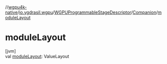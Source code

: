 //[wgpu4k-native](../../../../index.md)/[io.ygdrasil.wgpu](../../index.md)/[WGPUProgrammableStageDescriptor](../index.md)/[Companion](index.md)/[moduleLayout](module-layout.md)

# moduleLayout

[jvm]\
val [moduleLayout](module-layout.md): ValueLayout